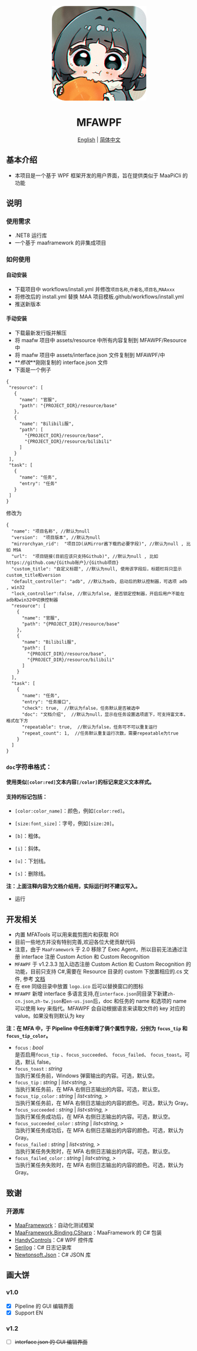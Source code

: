 <div align="center">
<img alt="LOGO" src="https://github.com/SweetSmellFox/MFAWPF/blob/master/logo.png" width="256" height="256" />

# MFAWPF

[English](./README_en.md) | [简体中文](./README.md)

</div>

## 基本介绍

- 本项目是一个基于 WPF 框架开发的用户界面，旨在提供类似于 MaaPiCli 的功能

## 说明

### 使用需求

- .NET8 运行库
- 一个基于 maaframework 的非集成项目

### 如何使用

#### 自动安装

- 下载项目中 workflows/install.yml 并修改`项目名称`,`作者名`,`项目名`,`MAAxxx`
- 将修改后的 install.yml 替换 MAA 项目模板.github/workflows/install.yml
- 推送新版本

#### 手动安装

- 下载最新发行版并解压
- 将 maafw 项目中 assets/resource 中所有内容复制到 MFAWPF/Resource 中
- 将 maafw 项目中 assets/interface.json 文件复制到 MFAWPF/中
- **_修改_**刚刚复制的 interface.json 文件
- 下面是一个例子

```
{
 "resource": [
   {
     "name": "官服",
     "path": "{PROJECT_DIR}/resource/base"
   },
   {
     "name": "Bilibili服",
     "path": [
       "{PROJECT_DIR}/resource/base",
       "{PROJECT_DIR}/resource/bilibili"
     ]
   }
 ],
 "task": [
   {
     "name": "任务",
     "entry": "任务"
   }
 ]
}
```

修改为

```
{
  "name": "项目名称", //默认为null
  "version":  "项目版本", //默认为null
  "mirrorchyan_rid":  "项目ID(从Mirror酱下载的必要字段)", //默认为null , 比如 M9A
  "url":  "项目链接(目前应该只支持Github)", //默认为null , 比如 https://github.com/{Github账户}/{Github项目}
  "custom_title": "自定义标题", //默认为null, 使用该字段后，标题栏将只显示custom_title和version
  "default_controller": "adb", //默认为adb, 启动后的默认控制器，可选项 adb , win32
  "lock_controller":false, //默认为false, 是否锁定控制器，开启后用户不能在adb和win32中切换控制器
  "resource": [
    {
      "name": "官服",
      "path": "{PROJECT_DIR}/resource/base"
    },
    {
      "name": "Bilibili服",
      "path": [
        "{PROJECT_DIR}/resource/base",
        "{PROJECT_DIR}/resource/bilibili"
      ]
    }
  ],
  "task": [
    {
      "name": "任务",
      "entry": "任务接口",
      "check": true,  //默认为false，任务默认是否被选中
      "doc": "文档介绍",  //默认为null，显示在任务设置选项底下，可支持富文本，格式在下方
      "repeatable": true,  //默认为false，任务可不可以重复运行
      "repeat_count": 1,  //任务默认重复运行次数，需要repeatable为true
    }
  ]
}
```

### `doc`字符串格式：

#### 使用类似`[color:red]`文本内容`[/color]`的标记来定义文本样式。

#### 支持的标记包括：

- `[color:color_name]`：颜色，例如`[color:red]`。

- `[size:font_size]`：字号，例如`[size:20]`。

- `[b]`：粗体。

- `[i]`：斜体。

- `[u]`：下划线。

- `[s]`：删除线。

**注：上面注释内容为文档介绍用，实际运行时不建议写入。**

- 运行

## 开发相关

- 内置 MFATools 可以用来裁剪图片和获取 ROI
- 目前一些地方并没有特别完善,欢迎各位大佬贡献代码
- 注意，由于 `MaaFramework` 于 2.0 移除了 Exec Agent，所以目前无法通过注册 interface 注册 Custom Action 和 Custom Recognition
- `MFAWPF` 于 v1.2.3.3 加入动态注册 Custom Action 和 Custom Recognition 的功能，目前只支持 C#,需要在 Resource 目录的 custom 下放置相应的.cs 文件, 参考 [文档](./docs/zh_cn/自定义识别_操作.md)
- 在 exe 同级目录中放置 `logo.ico` 后可以替换窗口的图标
- `MFAWPF` 新增 interface 多语言支持,在`interface.json`同目录下新建`zh-cn.json`,`zh-tw.json`和`en-us.json`后，doc 和任务的 name 和选项的 name 可以使用 key 来指代。MFAWPF 会自动根据语言来读取文件的 key 对应的 value。如果没有则默认为 key

**注：在 MFA 中，于 Pipeline 中任务新增了俩个属性字段，分别为 `focus_tip` 和 `focus_tip_color`。**

- `focus` : _bool_  
  是否启用`focus_tip` 、`focus_succeeded`、 `focus_failed`、 `focus_toast`。可选，默认 false。
- `focus_toast` : _string_  
  当执行某任务前，Windows 弹窗输出的内容。可选，默认空。
- `focus_tip` : _string_ | _list<string, >_  
  当执行某任务前，在 MFA 右侧日志输出的内容。可选，默认空。
- `focus_tip_color` : _string_ | _list<string, >_  
  当执行某任务前，在 MFA 右侧日志输出的内容的颜色。可选，默认为 Gray。
- `focus_succeeded` : _string_ | _list<string, >_  
  当执行某任务成功后，在 MFA 右侧日志输出的内容。可选，默认空。
- `focus_succeeded_color` : _string_ | _list<string, >_  
  当执行某任务成功后，在 MFA 右侧日志输出的内容的颜色。可选，默认为 Gray。
- `focus_failed` : _string_ | _list<string, >_  
  当执行某任务失败时，在 MFA 右侧日志输出的内容。可选，默认空。
- `focus_failed_color` : _string_ | _list<string, >_  
  当执行某任务失败时，在 MFA 右侧日志输出的内容的颜色。可选，默认为 Gray。

## 致谢

### 开源库

- [MaaFramework](https://github.com/MaaAssistantArknights/MaaFramework)：自动化测试框架
- [MaaFramework.Binding.CSharp](https://github.com/MaaXYZ/MaaFramework.Binding.CSharp)：MaaFramework 的 C# 包装
- [HandyControls](https://github.com/ghost1372/HandyControls)：C# WPF 控件库
- [Serilog](https://github.com/serilog/serilog)：C# 日志记录库
- [Newtonsoft.Json](https://github.com/CommunityToolkit/dotnet)：C# JSON 库

## 画大饼

### v1.0

- [x] Pipeline 的 GUI 编辑界面
- [x] Support EN

### v1.2

- [ ] <strike>interface.json 的 GUI 编辑界面</strike>
